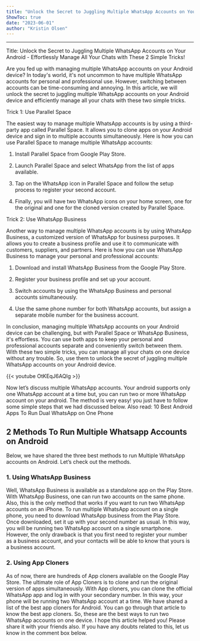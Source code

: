 ```yaml
---
title: "Unlock the Secret to Juggling Multiple WhatsApp Accounts on Your Android - Effortlessly Manage All Your Chats with These 2 Simple Tricks!"
ShowToc: true 
date: "2023-06-01"
author: "Kristin Olsen"
---
```

*****
Title: Unlock the Secret to Juggling Multiple WhatsApp Accounts on Your Android - Effortlessly Manage All Your Chats with These 2 Simple Tricks!

Are you fed up with managing multiple WhatsApp accounts on your Android device? In today's world, it's not uncommon to have multiple WhatsApp accounts for personal and professional use. However, switching between accounts can be time-consuming and annoying. In this article, we will unlock the secret to juggling multiple WhatsApp accounts on your Android device and efficiently manage all your chats with these two simple tricks.

Trick 1: Use Parallel Space

The easiest way to manage multiple WhatsApp accounts is by using a third-party app called Parallel Space. It allows you to clone apps on your Android device and sign in to multiple accounts simultaneously. Here is how you can use Parallel Space to manage multiple WhatsApp accounts:

1. Install Parallel Space from Google Play Store.

2. Launch Parallel Space and select WhatsApp from the list of apps available.

3. Tap on the WhatsApp icon in Parallel Space and follow the setup process to register your second account.

4. Finally, you will have two WhatsApp icons on your home screen, one for the original and one for the cloned version created by Parallel Space.

Trick 2: Use WhatsApp Business

Another way to manage multiple WhatsApp accounts is by using WhatsApp Business, a customized version of WhatsApp for business purposes. It allows you to create a business profile and use it to communicate with customers, suppliers, and partners. Here is how you can use WhatsApp Business to manage your personal and professional accounts:

1. Download and install WhatsApp Business from the Google Play Store.

2. Register your business profile and set up your account.

3. Switch accounts by using the WhatsApp Business and personal accounts simultaneously.

4. Use the same phone number for both WhatsApp accounts, but assign a separate mobile number for the business account.

In conclusion, managing multiple WhatsApp accounts on your Android device can be challenging, but with Parallel Space or WhatsApp Business, it's effortless. You can use both apps to keep your personal and professional accounts separate and conveniently switch between them. With these two simple tricks, you can manage all your chats on one device without any trouble. So, use them to unlock the secret of juggling multiple WhatsApp accounts on your Android device.

{{< youtube OtKEqJ6AQIg >}} 



Now let’s discuss multiple WhatsApp accounts. Your android supports only one WhatsApp account at a time but, you can run two or more WhatsApp account on your android. The method is very easy! you just have to follow some simple steps that we had discussed below.
Also read: 10 Best Android Apps To Run Dual WhatsApp on One Phone

 
## 2 Methods To Run Multiple Whatsapp Accounts on Android


Below, we have shared the three best methods to run Multiple WhatsApp accounts on Android. Let’s check out the methods.

 
### 1. Using WhatsApp Business



Well, WhatsApp Business is available as a standalone app on the Play Store. With WhatsApp Business, one can run two accounts on the same phone. Also, this is the only method that works if you want to run two WhatsApp accounts on an iPhone.
To run multiple WhatsApp account on a single phone, you need to download WhatsApp business from the Play Store. Once downloaded, set it up with your second number as usual.
In this way, you will be running two WhatsApp account on a single smartphone. However, the only drawback is that you first need to register your number as a business account, and your contacts will be able to know that yours is a business account.

 
### 2. Using App Cloners



As of now, there are hundreds of App cloners available on the Google Play Store. The ultimate role of App Cloners is to clone and run the original version of apps simultaneously.
With App cloners, you can clone the official WhatsApp app and log in with your secondary number. In this way, your phone will be running two WhatsApp account at a time.
We have shared a list of the best app cloners for Android. You can go through that article to know the best app cloners.
So, these are the best ways to run two WhatsApp accounts on one device. I hope this article helped you! Please share it with your friends also. If you have any doubts related to this, let us know in the comment box below.





